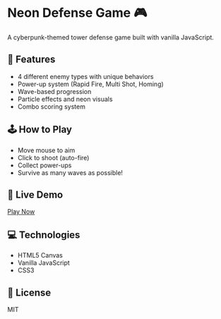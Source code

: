 # Neon Defense Game 🎮

A cyberpunk-themed tower defense game built with vanilla JavaScript.

## 🎯 Features
- 4 different enemy types with unique behaviors
- Power-up system (Rapid Fire, Multi Shot, Homing)
- Wave-based progression
- Particle effects and neon visuals
- Combo scoring system

## 🕹️ How to Play
- Move mouse to aim
- Click to shoot (auto-fire)
- Collect power-ups
- Survive as many waves as possible!

## 🚀 Live Demo
[Play Now](https://your-game.vercel.app)

## 💻 Technologies
- HTML5 Canvas
- Vanilla JavaScript
- CSS3

## 📄 License
MIT
